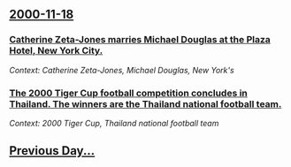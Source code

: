 ## [2000-11-18](/news/2000/11/18/index.md)

### [Catherine Zeta-Jones marries Michael Douglas at the Plaza Hotel, New York City.](/news/2000/11/18/catherine-zeta-jones-marries-michael-douglas-at-the-plaza-hotel-new-york-city.md)
_Context: Catherine Zeta-Jones, Michael Douglas, New York's_

### [The 2000 Tiger Cup football competition concludes in Thailand.  The winners are the Thailand national football team.](/news/2000/11/18/the-2000-tiger-cup-football-competition-concludes-in-thailand-the-winners-are-the-thailand-national-football-team.md)
_Context: 2000 Tiger Cup, Thailand national football team_

## [Previous Day...](/news/2000/11/17/index.md)

